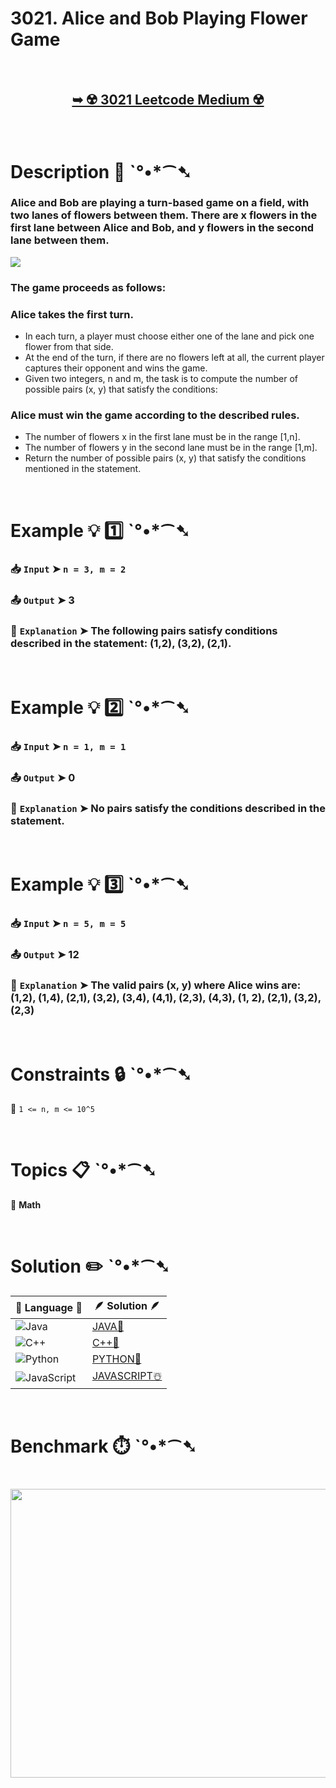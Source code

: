 # 3021. Alice and Bob Playing Flower Game

</br>

<h2 align="center"> 

<a href="https://leetcode.com/problems/alice-and-bob-playing-flower-game/description/?envType=daily-question&envId=2025-08-29"><strong>➥ ☢️ 3021 Leetcode Medium ☢️ </strong></a>
</h2>

</br>

# Description 📜 ˋ°•*⁀➷

### Alice and Bob are playing a turn-based game on a field, with two lanes of flowers between them. There are x flowers in the first lane between Alice and Bob, and y flowers in the second lane between them.

<img src="https://github.com/user-attachments/assets/73dd6431-6f51-480a-868e-43392417e014" width="" height=""/>

### The game proceeds as follows:

### Alice takes the first turn.

  - In each turn, a player must choose either one of the lane and pick one flower from that side.
  - At the end of the turn, if there are no flowers left at all, the current player captures their opponent and wins the game.
  - Given two integers, n and m, the task is to compute the number of possible pairs (x, y) that satisfy the conditions:

###  Alice must win the game according to the described rules.

  - The number of flowers x in the first lane must be in the range [1,n].
  - The number of flowers y in the second lane must be in the range [1,m].
  - Return the number of possible pairs (x, y) that satisfy the conditions mentioned in the statement.

</br>

# Example 💡 1️⃣ ˋ°•*⁀➷

  ### 📥 `Input`  ➤ `n = 3, m = 2`

  ### 📤 `Output`  ➤ 3

  ### 🔦 `Explanation`  ➤ The following pairs satisfy conditions described in the statement: (1,2), (3,2), (2,1).

</br>

# Example 💡 2️⃣ ˋ°•*⁀➷

  ### 📥 `Input` ➤ `n = 1, m = 1`

  ### 📤 `Output`  ➤ 0

  ### 🔦 `Explanation` ➤ No pairs satisfy the conditions described in the statement.

</br>

# Example 💡 3️⃣ ˋ°•*⁀➷

  ### 📥 `Input` ➤ `n = 5, m = 5`

  ### 📤 `Output`  ➤ 12

  ### 🔦 `Explanation`  ➤ The valid pairs (x, y) where Alice wins are: (1,2), (1,4), (2,1), (3,2), (3,4), (4,1), (2,3), (4,3), (1, 2), (2,1), (3,2), (2,3)

</br>

# Constraints 🔒 ˋ°•*⁀➷

🔹 `1 <= n, m <= 10^5` </br>

</br>

# Topics 📋 ˋ°•*⁀➷

🔸 **Math**  </br>

</br>

# Solution ✏️ ˋ°•*⁀➷

| 📒 Language 📒  | 🪶 Solution 🪶 |
| ------------- | ------------- |
|  ![Java](https://img.shields.io/badge/java-%23ED8B00.svg?style=for-the-badge&logo=openjdk&logoColor=white)  | [JAVA🍁](https://github.com/Prakhar-002/LEETCODE/blob/main/%F0%9F%8D%84%20Daily%20Challenge%202025%20%F0%9F%8D%B3/%F0%9F%94%AC%20Examine%20Thoroughly%20%F0%9F%A7%AC/08%20Aug%20%F0%9F%8C%B8/29%20-%2008%20-%202025%20---%20%203021.%20Alice%20and%20Bob%20Playing%20Flower%20Game%20%E2%98%83%EF%B8%8F%20%F0%9F%8D%81%20%F0%9F%8D%B0%20%F0%9F%8E%B2/%F0%9F%8D%81JAVA%20-%203021.%20Alice%20and%20Bob%20Playing%20Flower%20Game.java) |
|  ![C++](https://img.shields.io/badge/c++-%2300599C.svg?style=for-the-badge&logo=c%2B%2B&logoColor=white)  | [C++🎲](https://github.com/Prakhar-002/LEETCODE/blob/main/%F0%9F%8D%84%20Daily%20Challenge%202025%20%F0%9F%8D%B3/%F0%9F%94%AC%20Examine%20Thoroughly%20%F0%9F%A7%AC/08%20Aug%20%F0%9F%8C%B8/29%20-%2008%20-%202025%20---%20%203021.%20Alice%20and%20Bob%20Playing%20Flower%20Game%20%E2%98%83%EF%B8%8F%20%F0%9F%8D%81%20%F0%9F%8D%B0%20%F0%9F%8E%B2/%F0%9F%8E%B2CPP%20-%203021.%20Alice%20and%20Bob%20Playing%20Flower%20Game.cpp)  |
|  ![Python](https://img.shields.io/badge/python-3670A0?style=for-the-badge&logo=python&logoColor=ffdd54)    | [PYTHON🍰](https://github.com/Prakhar-002/LEETCODE/blob/main/%F0%9F%8D%84%20Daily%20Challenge%202025%20%F0%9F%8D%B3/%F0%9F%94%AC%20Examine%20Thoroughly%20%F0%9F%A7%AC/08%20Aug%20%F0%9F%8C%B8/29%20-%2008%20-%202025%20---%20%203021.%20Alice%20and%20Bob%20Playing%20Flower%20Game%20%E2%98%83%EF%B8%8F%20%F0%9F%8D%81%20%F0%9F%8D%B0%20%F0%9F%8E%B2/%F0%9F%8D%B0PYTHON%20-%203021.%20Alice%20and%20Bob%20Playing%20Flower%20Game.py) |
| ![JavaScript](https://img.shields.io/badge/javascript-%23323330.svg?style=for-the-badge&logo=javascript&logoColor=%23F7DF1E)   | [JAVASCRIPT☃️](https://github.com/Prakhar-002/LEETCODE/blob/main/%F0%9F%8D%84%20Daily%20Challenge%202025%20%F0%9F%8D%B3/%F0%9F%94%AC%20Examine%20Thoroughly%20%F0%9F%A7%AC/08%20Aug%20%F0%9F%8C%B8/29%20-%2008%20-%202025%20---%20%203021.%20Alice%20and%20Bob%20Playing%20Flower%20Game%20%E2%98%83%EF%B8%8F%20%F0%9F%8D%81%20%F0%9F%8D%B0%20%F0%9F%8E%B2/%E2%98%83%EF%B8%8FJAVASCRIPT%20-%203021.%20Alice%20and%20Bob%20Playing%20Flower%20Game.js) |

</br>

# Benchmark ⏱️ ˋ°•*⁀➷

<h1  align="center" >

<img src ="https://github.com/user-attachments/assets/84988447-8e49-485e-979c-0bbf417deaaa" width = "700px" height="462px" />

</h1>
